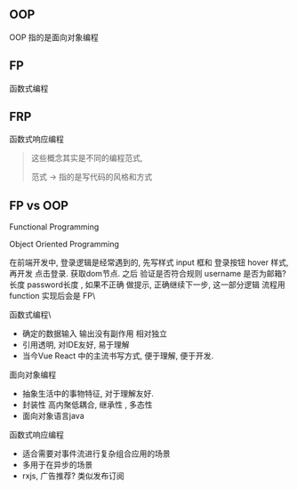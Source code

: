 ## OOP

OOP 指的是面向对象编程

##  FP

函数式编程

## FRP

函数式响应编程



> 这些概念其实是不同的编程范式, 
>
> 范式 -> 指的是写代码的风格和方式 





## FP vs OOP

Functional Programming

Object Oriented Programming



在前端开发中, 登录逻辑是经常遇到的, 先写样式 input 框和 登录按钮 hover 样式, 再开发 点击登录. 获取dom节点. 之后 验证是否符合规则  username 是否为邮箱? 长度 password长度  , 如果不正确 做提示, 正确继续下一步, 这一部分逻辑 流程用function 实现后会是 FP\

函数式编程\

- 确定的数据输入 输出没有副作用 相对独立 
- 引用透明, 对IDE友好, 易于理解
- 当今Vue React 中的主流书写方式, 便于理解, 便于开发.



面向对象编程

- 抽象生活中的事物特征, 对于理解友好.
- 封装性  高内聚低耦合, 继承性 , 多态性
- 面向对象语言java

函数式响应编程

- 适合需要对事件流进行复杂组合应用的场景
- 多用于在异步的场景
- rxjs, 广告推荐? 类似发布订阅























